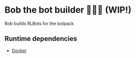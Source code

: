 # Bob the bot builder 🔨👷‍♂️ (WIP!)

Bob builds RLBots for the botpack

## Runtime dependencies

* [Docker](https://www.docker.com/get-started/)
